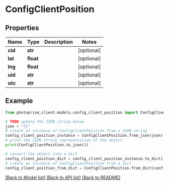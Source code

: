 # ConfigClientPosition


## Properties

Name | Type | Description | Notes
------------ | ------------- | ------------- | -------------
**cid** | **str** |  | [optional]
**lat** | **float** |  | [optional]
**lng** | **float** |  | [optional]
**uid** | **str** |  | [optional]
**utc** | **str** |  | [optional]

## Example

```python
from photoprism_client.models.config_client_position import ConfigClientPosition

# TODO update the JSON string below
json = "{}"
# create an instance of ConfigClientPosition from a JSON string
config_client_position_instance = ConfigClientPosition.from_json(json)
# print the JSON string representation of the object
print(ConfigClientPosition.to_json())

# convert the object into a dict
config_client_position_dict = config_client_position_instance.to_dict()
# create an instance of ConfigClientPosition from a dict
config_client_position_from_dict = ConfigClientPosition.from_dict(config_client_position_dict)
```
[[Back to Model list]](../README.md#documentation-for-models) [[Back to API list]](../README.md#documentation-for-api-endpoints) [[Back to README]](../README.md)


